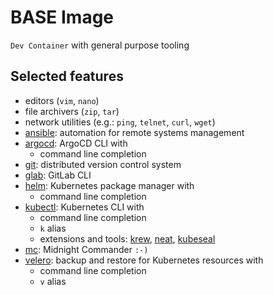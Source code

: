 # BASE Image

`Dev Container` with general purpose tooling

## Selected features

* editors (`vim`, `nano`)
* file archivers (`zip`, `tar`)
* network utilities (e.g.: `ping`, `telnet`, `curl`, `wget`)
* [ansible](https://docs.ansible.com/ansible/latest/index.html): automation for remote systems management
* [argocd](https://argo-cd.readthedocs.io/en/stable/user-guide/commands/argocd/): ArgoCD CLI with
  * command line completion
* [git](https://git-scm.com/): distributed version control system
* [glab](https://github.com/gl-cli/glab): GitLab CLI
* [helm](https://helm.sh/): Kubernetes package manager with
  * command line completion
* [kubectl](https://kubernetes.io/docs/reference/kubectl/): Kubernetes CLI with
  * command line completion
  * `k` alias
  * extensions and tools: [krew](https://krew.sigs.k8s.io/), [neat](https://github.com/itaysk/kubectl-neat), [kubeseal](https://github.com/bitnami-labs/sealed-secrets)
* [mc](https://midnight-commander.org/): Midnight Commander `:-)`
* [velero](https://velero.io/): backup and restore for Kubernetes resources with
  * command line completion
  * `v` alias
